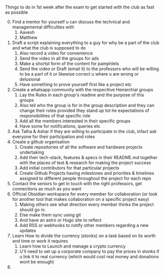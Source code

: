 Things to do in 1st week after the exam to get started with the club as fast as possible

0. Find a mentor for yourself u can discuss the technical and managemental difficulties with
	1. Aavesh
	2. Matthew 
1. Draft a script explaining everything to a guy for why be a part of the club and what the club is supposed to do
	1. Also record a video for convenience
	2. Send the video in all the groups for ads
	3. Make a shortst form of the content for pamphlets
	4. Send the video or Draft (email it) to the professors who will be willing to be a part of it or likewise correct u where u are wrong or delusional
	5. Have something to prove yourself first like a project etc
2. Create a whatsapp community with the respecitive Heirarchial groups 
	1. Lay the Rules in each group's readme and the purpose of this groups 
	2. Also tell who the group is for in the group description and they can change their roles provided they stand up tot he expectations of responsibilities of that specific role 
	3. Add all the members interested in their specific groups 
	4. Have some for notifications, queries etc
3. Ask Talha & Ashar if they are willing to participate in the club, infact ask everyone for their participation and roles 
4. Create a github organisation
	1. Create repositories of all the software and hardware projects undertaking
	2. Add their tech-stack, features & specs in their README.md together with the places of test & research for making the project success
	3. Add initial contributors for that particular projects 
	4. Create Github Projects having milestones and priorities & timelines assigned to different people throughout the project for each repo  
5. Contact the seniors to get in touch with the right professors, get connections as much as you want
6. Official Obsidian workspace for every member for collaboration (or look for another tool that makes collaboration on a specific project easy) 
	1. Making others see what direction every member thinks the project should go in.
	2. Else make them sync using git 
	3. And have an astro or Hugo site to reflect 
	4. Add RSS or webhooks to notify other members regarding a new updates
7. Learn How to divide the currency (stonks) on a task based on its worth and time or work it requires
	1. Learn how to Launch and manage a crypto currency 
	2. U'll need to set up a corporate company to pay the prices in stonks if u link it to real currency (which would cost real money and donations wont be enough)
8. 